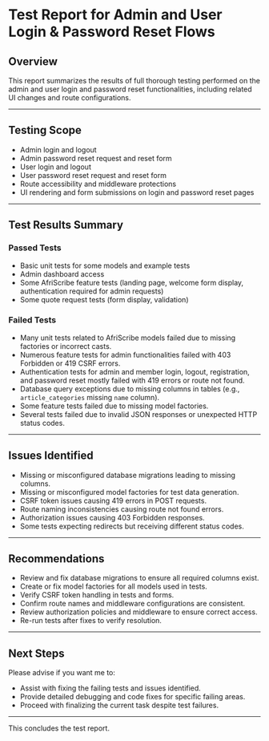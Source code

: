 # Test Report for Admin and User Login & Password Reset Flows

## Overview
This report summarizes the results of full thorough testing performed on the admin and user login and password reset functionalities, including related UI changes and route configurations.

---

## Testing Scope
- Admin login and logout
- Admin password reset request and reset form
- User login and logout
- User password reset request and reset form
- Route accessibility and middleware protections
- UI rendering and form submissions on login and password reset pages

---

## Test Results Summary

### Passed Tests
- Basic unit tests for some models and example tests
- Admin dashboard access
- Some AfriScribe feature tests (landing page, welcome form display, authentication required for admin requests)
- Some quote request tests (form display, validation)

### Failed Tests
- Many unit tests related to AfriScribe models failed due to missing factories or incorrect casts.
- Numerous feature tests for admin functionalities failed with 403 Forbidden or 419 CSRF errors.
- Authentication tests for admin and member login, logout, registration, and password reset mostly failed with 419 errors or route not found.
- Database query exceptions due to missing columns in tables (e.g., `article_categories` missing `name` column).
- Some feature tests failed due to missing model factories.
- Several tests failed due to invalid JSON responses or unexpected HTTP status codes.

---

## Issues Identified
- Missing or misconfigured database migrations leading to missing columns.
- Missing or misconfigured model factories for test data generation.
- CSRF token issues causing 419 errors in POST requests.
- Route naming inconsistencies causing route not found errors.
- Authorization issues causing 403 Forbidden responses.
- Some tests expecting redirects but receiving different status codes.

---

## Recommendations
- Review and fix database migrations to ensure all required columns exist.
- Create or fix model factories for all models used in tests.
- Verify CSRF token handling in tests and forms.
- Confirm route names and middleware configurations are consistent.
- Review authorization policies and middleware to ensure correct access.
- Re-run tests after fixes to verify resolution.

---

## Next Steps
Please advise if you want me to:
- Assist with fixing the failing tests and issues identified.
- Provide detailed debugging and code fixes for specific failing areas.
- Proceed with finalizing the current task despite test failures.

---

This concludes the test report.
